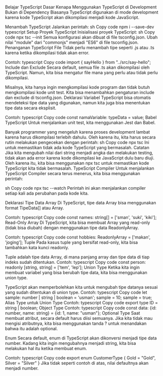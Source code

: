 Belajar TypeScript Dasar
Kenapa Menggunakan TypeScript di Development Bukan di Dependency
Biasanya TypeScript digunakan di mode development karena kode TypeScript akan dikompilasi menjadi kode JavaScript.

Menambah TypeScript
Jalankan perintah:
sh
Copy code
npm i --save-dev typescript
Setup Proyek TypeScript
Inisialisasi proyek TypeScript:
sh
Copy code
npx tsc --init
Semua konfigurasi akan dibuat di file tsconfig.json.
Ubah nilai "module" dari "commonjs" menjadi "ES6" di file tsconfig.json.
Penanganan TypeScript File
Tidak perlu menambah tipe seperti .js atau .ts karena ketika dikompilasi tidak akan error.

Contoh:
typescript
Copy code
import { sayHello } from "../src/say-hello";
Include dan Exclude
Secara default, semua file .ts akan dikompilasi oleh TypeScript. Namun, kita bisa mengatur file mana yang perlu atau tidak perlu dikompilasi.

Misalnya, kita hanya ingin mengkompilasi kode program dan tidak butuh mengkompilasi kode unit test.
Kita bisa menambahkan pengaturan include dan exclude di tsconfig.json.
Deklarasi Variabel
TypeScript bisa otomatis mendeteksi tipe data yang digunakan, namun kita juga bisa menentukan tipe data secara eksplisit.

Contoh:
typescript
Copy code
const namaVariable: typeData = value;
Babel TypeScript
Untuk menjalankan unit test, kita menggunakan Jest dan Babel.

Banyak programmer yang mengeluh karena proses development lambat karena harus dikompilasi terlebih dahulu.
Oleh karena itu, kita harus secara rutin melakukan pengecekan dengan perintah:
sh
Copy code
npx tsc
Ini untuk memastikan tidak ada kode TypeScript yang bermasalah.
Catatan
Jika kita mengubah nilai dari string menjadi angka dan melakukan testing, tidak akan ada error karena kode dikompilasi ke JavaScript dulu baru diuji.
Oleh karena itu, kita bisa menggunakan npx tsc untuk memastikan kode TypeScript kita tidak bermasalah.
TypeScript Compiler
Untuk menjalankan TypeScript Compiler secara terus menerus, kita bisa menggunakan perintah:

sh
Copy code
npx tsc --watch
Perintah ini akan menjalankan compiler setiap kali ada perubahan pada kode kita.

Deklarasi Tipe Data Array
Di TypeScript, tipe data Array bisa menggunakan format TipeData[] atau Array<TipeData>.

Contoh:
typescript
Copy code
const names: string[] = ['sman', 'suki', 'kiki'];
Read-Only Array
Di TypeScript, kita bisa membuat Array yang read-only (tidak bisa diubah) dengan menggunakan tipe data ReadonlyArray<TipeData>.

Contoh:
typescript
Copy code
const hobbies: ReadonlyArray<string> = ['makan', 'joging'];
Tuple
Pada kasus tuple yang bersifat read-only, kita bisa tambahkan kata kunci readonly.

Tuple adalah tipe data Array, di mana panjang array dan tipe data di tiap indeks sudah ditentukan.
Contoh:
typescript
Copy code
const person: readonly [string, string] = ['tem', 'lep'];
Union Type
Ketika kita ingin membuat variabel yang bisa berubah tipe data, kita bisa menggunakan union type.

TypeScript akan memperbolehkan kita untuk mengubah tipe datanya sesuai yang sudah ditentukan di union type.
Contoh:
typescript
Copy code
let sample: number | string | boolean = 'usman';
sample = 10;
sample = true;
Alias Type untuk Union Type
Contoh:
typescript
Copy code
export type ID = string | boolean;
Object Type
Contoh:
typescript
Copy code
const data: {id: number, name: string} = {id: 1, name: "usman"};
Optional Type
Saat membuat atribut, secara default harus diisi semuanya. Jika kita tidak mau mengisi atributnya, kita bisa menggunakan tanda ? untuk menandakan bahwa itu adalah optional.

Enum
Secara default, enum di TypeScript akan dikonversi menjadi tipe data number. Kadang kita ingin mengubahnya menjadi string, kita bisa melakukan hal itu ketika membuat enum.

Contoh:
typescript
Copy code
export enum CustomerType {
    Gold = "Gold",
    Silver = "Silver"
}
Jika tidak seperti contoh di atas, nilai defaultnya akan menjadi number.
